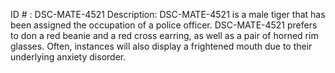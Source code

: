 ID # : DSC-MATE-4521
Description: DSC-MATE-4521 is a male tiger that has been assigned the occupation of a police officer. DSC-MATE-4521 prefers to don a red beanie and a red cross earring, as well as a pair of horned rim glasses. Often, instances will also display a frightened mouth due to their underlying anxiety disorder.